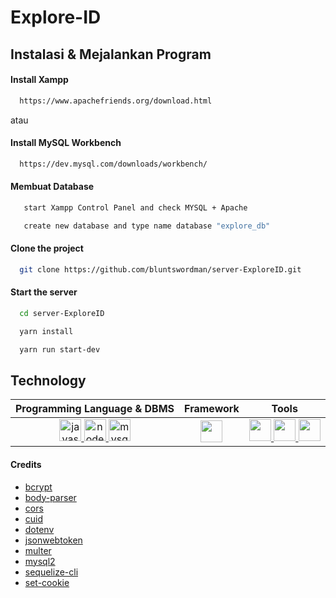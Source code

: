 # Explore-ID

## Instalasi & Mejalankan Program
#### Install Xampp
```bash
  https://www.apachefriends.org/download.html
```
atau
#### Install MySQL Workbench
```bash
  https://dev.mysql.com/downloads/workbench/
```
#### Membuat Database
  ```bash
     start Xampp Control Panel and check MYSQL + Apache
  ```
  ```bash
     create new database and type name database "explore_db"
  ```
#### Clone the project
  ```bash
    git clone https://github.com/bluntswordman/server-ExploreID.git
  ```
#### Start the server
  ```bash
    cd server-ExploreID
  ```
  ```bash
    yarn install
  ```
  ```bash
    yarn run start-dev
  ```
## Technology
| Programming Language & DBMS | Framework | Tools | 
|------------|-------------|-------------|
| <div align="center"><a href="https://www.javascript.com/" target="_blank" rel="noreferrer"><img src="https://cdn.iconscout.com/icon/free/png-64/javascript-2752148-2284965.png" width="35" alt="javascript"> </a> <a href="https://nodejs.org/en/" target="_blank" rel="noreferrer"><img src="https://cdn.iconscout.com/icon/free/png-64/nodejs-2-226035.png" width="35" alt="nodejs"> </a> <a href="https://www.mysql.com/" target="_blank" rel="noreferrer"><img src="https://cdn.iconscout.com/icon/free/png-64/mysql-3521596-2945040.png" width="35" alt="mysql"></a></div>| <div align="center"><a href="https://expressjs.com/" target="_blank" rel="noreferrer"> <img src="https://cdn.iconscout.com/icon/free/png-64/express-8-1175029.png" width="35"></a></div> |   <div align="center"><a href="https://code.visualstudio.com/" target="_blank" rel="noreferrer"> <img src="https://cdn.iconscout.com/icon/free/png-64/visual-studio-code-1868941-1583105.png" width="35"></a><a href="https://yarnpkg.com/" target="_blank" rel="noreferrer"> <img src="https://cdn.iconscout.com/icon/free/png-64/yarn-34-1174974.png" width="35"> </a> </a><a href="https://www.apachefriends.org/download.html" target="_blank" rel="noreferrer"> <img src="https://www.apachefriends.org/images/favicon-18f9bd42.png" width="35"> </a></div> |
#### Credits
+ <a href="https://github.com/kelektiv/node.bcrypt.js" target="_blank" rel="noreferrer">bcrypt</a>
+ <a href="https://github.com/expressjs/body-parser" target="_blank" rel="noreferrer">body-parser</a>
+ <a href="https://github.com/expressjs/cors" target="_blank" rel="noreferrer">cors</a>
+ <a href="https://github.com/ericelliott/cuid" target="_blank" rel="noreferrer">cuid</a>
+ <a href="https://github.com/motdotla/dotenv" target="_blank" rel="noreferrer">dotenv</a>
+ <a href="https://github.com/auth0/node-jsonwebtoken" target="_blank" rel="noreferrer">jsonwebtoken</a>
+ <a href="https://github.com/expressjs/multer" target="_blank" rel="noreferrer">multer</a>
+ <a href="https://github.com/sidorares/node-mysql2" target="_blank" rel="noreferrer">mysql2</a>
+ <a href="https://github.com/sequelize/cli" target="_blank" rel="noreferrer">sequelize-cli</a>
+ <a href="https://github.com/spikebrehm/set-cookie" target="_blank" rel="noreferrer">set-cookie</a>
